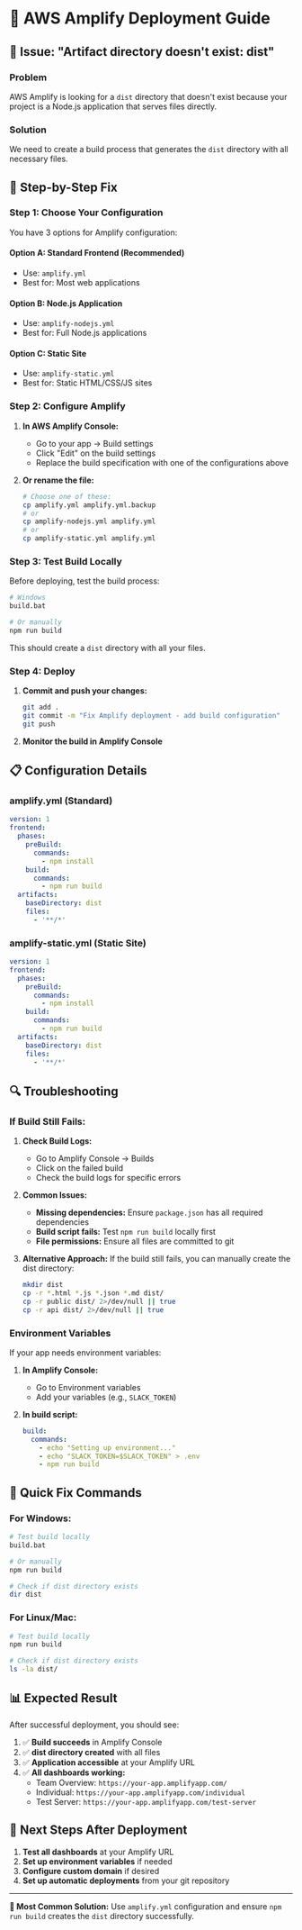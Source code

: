 # 🚀 AWS Amplify Deployment Guide

## 🚨 Issue: "Artifact directory doesn't exist: dist"

### **Problem**
AWS Amplify is looking for a `dist` directory that doesn't exist because your project is a Node.js application that serves files directly.

### **Solution**
We need to create a build process that generates the `dist` directory with all necessary files.

## 🔧 **Step-by-Step Fix**

### **Step 1: Choose Your Configuration**

You have 3 options for Amplify configuration:

#### **Option A: Standard Frontend (Recommended)**
- Use: `amplify.yml`
- Best for: Most web applications

#### **Option B: Node.js Application**
- Use: `amplify-nodejs.yml`
- Best for: Full Node.js applications

#### **Option C: Static Site**
- Use: `amplify-static.yml`
- Best for: Static HTML/CSS/JS sites

### **Step 2: Configure Amplify**

1. **In AWS Amplify Console:**
   - Go to your app → Build settings
   - Click "Edit" on the build settings
   - Replace the build specification with one of the configurations above

2. **Or rename the file:**
   ```bash
   # Choose one of these:
   cp amplify.yml amplify.yml.backup
   # or
   cp amplify-nodejs.yml amplify.yml
   # or
   cp amplify-static.yml amplify.yml
   ```

### **Step 3: Test Build Locally**

Before deploying, test the build process:

```bash
# Windows
build.bat

# Or manually
npm run build
```

This should create a `dist` directory with all your files.

### **Step 4: Deploy**

1. **Commit and push your changes:**
   ```bash
   git add .
   git commit -m "Fix Amplify deployment - add build configuration"
   git push
   ```

2. **Monitor the build in Amplify Console**

## 📋 **Configuration Details**

### **amplify.yml (Standard)**
```yaml
version: 1
frontend:
  phases:
    preBuild:
      commands:
        - npm install
    build:
      commands:
        - npm run build
  artifacts:
    baseDirectory: dist
    files:
      - '**/*'
```

### **amplify-static.yml (Static Site)**
```yaml
version: 1
frontend:
  phases:
    preBuild:
      commands:
        - npm install
    build:
      commands:
        - npm run build
  artifacts:
    baseDirectory: dist
    files:
      - '**/*'
```

## 🔍 **Troubleshooting**

### **If Build Still Fails:**

1. **Check Build Logs:**
   - Go to Amplify Console → Builds
   - Click on the failed build
   - Check the build logs for specific errors

2. **Common Issues:**
   - **Missing dependencies:** Ensure `package.json` has all required dependencies
   - **Build script fails:** Test `npm run build` locally first
   - **File permissions:** Ensure all files are committed to git

3. **Alternative Approach:**
   If the build still fails, you can manually create the dist directory:
   ```bash
   mkdir dist
   cp -r *.html *.js *.json *.md dist/
   cp -r public dist/ 2>/dev/null || true
   cp -r api dist/ 2>/dev/null || true
   ```

### **Environment Variables**

If your app needs environment variables:

1. **In Amplify Console:**
   - Go to Environment variables
   - Add your variables (e.g., `SLACK_TOKEN`)

2. **In build script:**
   ```yaml
   build:
     commands:
       - echo "Setting up environment..."
       - echo "SLACK_TOKEN=$SLACK_TOKEN" > .env
       - npm run build
   ```

## 🎯 **Quick Fix Commands**

### **For Windows:**
```bash
# Test build locally
build.bat

# Or manually
npm run build

# Check if dist directory exists
dir dist
```

### **For Linux/Mac:**
```bash
# Test build locally
npm run build

# Check if dist directory exists
ls -la dist/
```

## 📊 **Expected Result**

After successful deployment, you should see:

1. ✅ **Build succeeds** in Amplify Console
2. ✅ **dist directory created** with all files
3. ✅ **Application accessible** at your Amplify URL
4. ✅ **All dashboards working:**
   - Team Overview: `https://your-app.amplifyapp.com/`
   - Individual: `https://your-app.amplifyapp.com/individual`
   - Test Server: `https://your-app.amplifyapp.com/test-server`

## 🔄 **Next Steps After Deployment**

1. **Test all dashboards** at your Amplify URL
2. **Set up environment variables** if needed
3. **Configure custom domain** if desired
4. **Set up automatic deployments** from your git repository

---

**🎯 Most Common Solution:** Use `amplify.yml` configuration and ensure `npm run build` creates the `dist` directory successfully.
